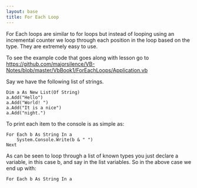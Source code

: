 ```yaml
---
layout: base
title: For Each Loop
---
```


For Each loops are similar to for loops but instead of looping using an incremental counter we loop through each position in the loop based on the type.  They are extremely easy to use.

To see the example code that goes along with lesson go to https://github.com/majorsilence/VB-Notes/blob/master/VbBook1/ForEachLoops/Application.vb

Say we have the following list of strings.

```vb.net
Dim a As New List(Of String)
a.Add("Hello")
a.Add("World! ")
a.Add("It is a nice")
a.Add("night.")
```

To print each item to the console is as simple as:
```vb.net
For Each b As String In a
    System.Console.Write(b & " ")
Next
```

As can be seen to loop through a list of known types you just declare a variable, in this case b, and say in the list variables.  So in the above case we end up with:

```vb.net
For Each b As String In a
```


